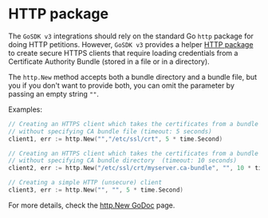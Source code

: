 # HTTP package

The `GoSDK v3` integrations should rely on the standard Go `http` package for doing HTTP petitions. However, `GoSDK v3`
provides a helper [HTTP package](https://godoc.org/github.com/newrelic/infra-integrations-sdk/http) to create secure
HTTPS clients that require loading credentials from a Certificate Authority Bundle (stored in a file or in a directory).

The `http.New` method accepts both a bundle directory and a bundle file, but you if you don't want to provide both,
you can omit the parameter by passing an empty string `""`.

Examples:

```go
// Creating an HTTPS client which takes the certificates from a bundle dir,
// without specifying CA bundle file (timeout: 5 seconds)
client1, err := http.New("","/etc/ssl/crt", 5 * time.Second)

// Creating an HTTPS client which takes the certificates from a bundle file,
// without specifying CA bundle directory  (timeout: 10 seconds)
client2, err := http.New("/etc/ssl/crt/myserver.ca-bundle", "", 10 * time.Second)

// Creating a simple HTTP (unsecure) client
client3, err := http.New("", "", 5 * time.Second)
```

For more details, check the [http.New GoDoc](https://godoc.org/github.com/newrelic/infra-integrations-sdk/http#New)
page.
